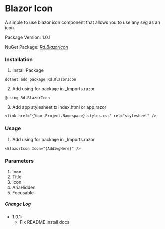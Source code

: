 # Blazor Icon

A simple to use blazor icon component that allows you to use any svg as an icon.

Package Version: 1.0.1

NuGet Package: *[Rd.BlazorIcon](https://www.nuget.org/packages/Rd.BlazorIcon)*


### Installation
1) Install Package
```
dotnet add package Rd.BlazorIcon
```

2) Add using for package in _Imports.razor
```
@using Rd.BlazorIcon
```

3) Add app stylesheet to index.html or app.razor
```
<link href="{Your.Project.Namespace}.styles.css" rel="stylesheet" />
```

### Usage

1) Add using for package in _Imports.razor
```
<BlazorIcon Icon="{AddSvgHere}" />
```

### Parameters

1) Icon
2) Title
3) Icon
4) AriaHidden
5) Focusable


##### Change Log
* 1.0.1:
  * Fix README install docs 

